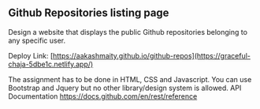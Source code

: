 ##  Github Repositories listing page

Design a website that displays the public Github repositories belonging to any specific user.


Deploy Link: [https://aakashmaity.github.io/github-repos](https://graceful-chaja-5dbe1c.netlify.app/)

The assignment has to be done in HTML, CSS and Javascript. You can use Bootstrap and Jquery but no other library/design system is allowed.
API Documentation https://docs.github.com/en/rest/reference
